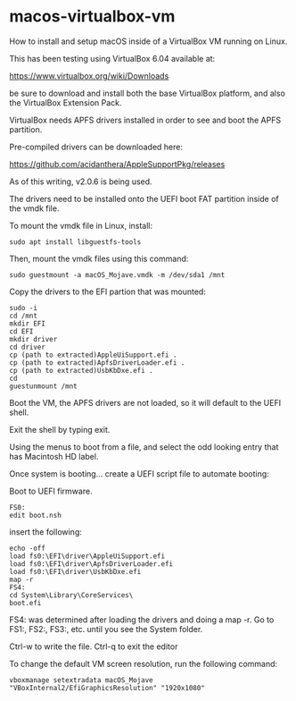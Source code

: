 # macos-virtualbox-vm
How to install and setup macOS inside of a VirtualBox VM running on Linux.

This has been testing using VirtualBox 6.04 available at:

https://www.virtualbox.org/wiki/Downloads

be sure to download and install both the base VirtualBox platform, and also the VirtualBox Extension Pack.

VirtualBox needs APFS drivers installed in order to see and boot the APFS partition.

Pre-compiled drivers can be downloaded here:

https://github.com/acidanthera/AppleSupportPkg/releases

As of this writing, v2.0.6 is being used.

The drivers need to be installed onto the UEFI boot FAT partition inside of the vmdk file.  

To mount the vmdk file in Linux, install:

```
sudo apt install libguestfs-tools
```

Then, mount the vmdk files using this command:

```
sudo guestmount -a macOS_Mojave.vmdk -m /dev/sda1 /mnt
```

Copy the drivers to the EFI partion that was mounted:

```
sudo -i
cd /mnt
mkdir EFI
cd EFI
mkdir driver
cd driver
cp (path to extracted)AppleUiSupport.efi .
cp (path to extracted)ApfsDriverLoader.efi .
cp (path to extracted)UsbKbDxe.efi .
cd
guestunmount /mnt
```
 
Boot the VM, the APFS drivers are not loaded, so it will default to the UEFI shell.

Exit the shell by typing exit.

Using the menus to boot from a file, and select the odd looking entry that has Macintosh HD label.

Once system is booting... create a UEFI script file to automate booting:

Boot to UEFI firmware.

```
FS0:
edit boot.nsh
```

insert the following:

```
echo -off
load fs0:\EFI\driver\AppleUiSupport.efi
load fs0:\EFI\driver\ApfsDriverLoader.efi
load fs0:\EFI\driver\UsbKbDxe.efi
map -r
FS4:
cd System\Library\CoreServices\
boot.efi
```

FS4: was determined after loading the drivers and doing a map -r.  Go to FS1:, FS2:, FS3:, etc. until you see the System folder.

Ctrl-w to write the file. Ctrl-q to exit the editor

To change the default VM screen resolution, run the following command:

```
vboxmanage setextradata macOS_Mojave "VBoxInternal2/EfiGraphicsResolution" "1920x1080"
```


